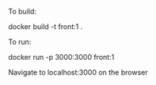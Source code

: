 To build:

docker build -t front:1 .

To run:

docker run -p 3000:3000 front:1

Navigate to localhost:3000 on the browser
